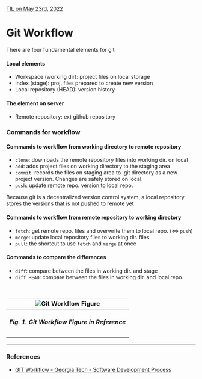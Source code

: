 [TIL on May 23rd, 2022](../TIL/2022/05-23-2022.md)
# **Git Workflow**

There are four fundamental elements for git
#### Local elements
- Workspace (working dir): project files on local storage
- Index (stage): proj. files prepared to create new version
- Local repository (HEAD): version history
#### The element on server
- Remote repository: ex) github repository

### Commands for workflow
#### Commands to workflow from working directory to remote repository
- `clone`: downloads the remote repository files into working dir. on local
- `add`: adds project files on working directory to the staging area
- `commit`: records the files on staging area to .git directory as a new project version. Changes are safely stored on local.
- `push`: update remote repo. version to local repo.

Because git is a decentralized version control system, a local repository stores the versions that is not pushed to remote yet

#### Commands to workflow from remote repository to working directory
- `fetch`: get remote repo. files and overwrite them to local repo. (⇔ `push`)
- `merge`: update local repository files to working dir. files
- `pull`: the shortcut to use `fetch` and `merge` at once

#### Commands to compare the differences
- `diff`: compare between the files in working dir. and stage
- `diff HEAD`: compare between the files in working dir. and local repo.

<br>

| ![Git Workflow Figure](..%5CTIL%5C2022%5Cimg%5C05-23-2022.png) |
| -------------------------------------------------------------- |
| <h5 align="center">Fig. 1. Git Workflow Figure in Reference</h5> |

___

### References
- [GIT Workflow - Georgia Tech - Software Development Process](https://youtu.be/3a2x1iJFJWc)